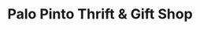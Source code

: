 ---
title: "Palo Pinto Thrift & Gift Shop"
url: /palo-pinto/palo-pinto-thrift-and-gift-shop/
shop: charity
---
